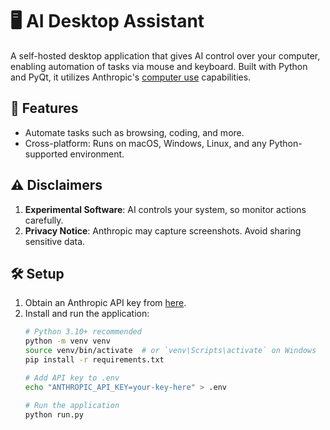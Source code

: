 # 🖥️ AI Desktop Assistant

A self-hosted desktop application that gives AI control over your computer, enabling automation of tasks via mouse and keyboard. Built with Python and PyQt, it utilizes Anthropic's [computer use](https://www.anthropic.com/news/3-5-models-and-computer-use) capabilities.

## 🎯 Features

- Automate tasks such as browsing, coding, and more.
- Cross-platform: Runs on macOS, Windows, Linux, and any Python-supported environment.

## ⚠️ Disclaimers

1. **Experimental Software**: AI controls your system, so monitor actions carefully.
2. **Privacy Notice**: Anthropic may capture screenshots. Avoid sharing sensitive data.

## 🛠️ Setup

1. Obtain an Anthropic API key from [here](https://console.anthropic.com/dashboard).
2. Install and run the application:
   ```bash
   # Python 3.10+ recommended
   python -m venv venv
   source venv/bin/activate  # or `venv\Scripts\activate` on Windows
   pip install -r requirements.txt
   
   # Add API key to .env
   echo "ANTHROPIC_API_KEY=your-key-here" > .env

   # Run the application
   python run.py
